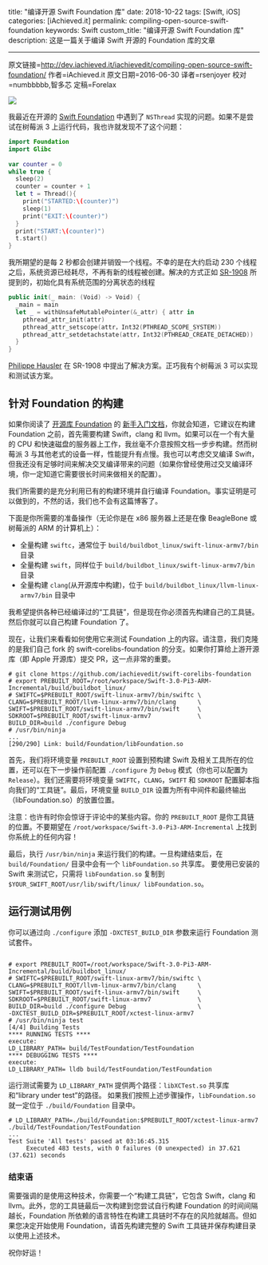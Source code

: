 title: "编译开源 Swift Foundation 库"
date: 2018-10-22
tags: [Swift, iOS]
categories: [iAchieved.it]
permalink: compiling-open-source-swift-foundation
keywords: Swift
custom_title: "编译开源 Swift Foundation 库"
description: 这是一篇关于编译 Swift 开源的 Foundation 库的文章

---

原文链接=http://dev.iachieved.it/iachievedit/compiling-open-source-swift-foundation/
作者=iAchieved.it 
原文日期=2016-06-30
译者=rsenjoyer
校对=numbbbbb,智多芯
定稿=Forelax


<!--此处开始正文-->

![](https://ws1.sinaimg.cn/large/006tNbRwgy1fuksdkfewij306o06omx6.jpg)

我最近在开源的 [Swift Foundation](https://github.com/apple/swift-corelibs-foundation) 中遇到了 `NSThread` 实现的问题。如果不是尝试在树莓派 3 上运行代码，我也许就发现不了这个问题：

```swift
import Foundation
import Glibc
 
var counter = 0
while true {
  sleep(2)
  counter = counter + 1
  let t = Thread(){
    print("STARTED:\(counter)")
    sleep(1)
    print("EXIT:\(counter)")
  }
  print("START:\(counter)")
  t.start()
}

```
我所期望的是每 2 秒都会创建并销毁一个线程。不幸的是在大约启动 230 个线程之后，系统资源已经耗尽，不再有新的线程被创建。解决的方式正如 [SR-1908](https://bugs.swift.org/browse/SR-1908) 所提到的，初始化具有系统范围的分离状态的线程

<!--more-->


```swift
public init(_ main: (Void) -> Void) {
  _main = main
  let _ = withUnsafeMutablePointer(&_attr) { attr in
    pthread_attr_init(attr)
    pthread_attr_setscope(attr，Int32(PTHREAD_SCOPE_SYSTEM))
    pthread_attr_setdetachstate(attr，Int32(PTHREAD_CREATE_DETACHED))
  }
}

```
[Philippe Hausler](https://github.com/phausler) 在 SR-1908 中提出了解决方案。正巧我有个树莓派 3 可以实现和测试该方案。

## 针对 Foundation 的构建

如果你阅读了 [开源库 Foundation](https://github.com/apple/swift-corelibs-foundation) 的 [新手入门文档](https://github.com/apple/swift-corelibs-foundation/blob/master/Docs/GettingStarted.md)，你就会知道，它建议在构建 Foundation 之前，首先需要构建 Swift，clang 和 llvm。如果可以在一个有大量的 CPU 和快速磁盘的服务器上工作，我丝毫不介意按照文档一步步构建。然而树莓派 3 与其他老式的设备一样，性能提升有点慢。我也可以考虑交叉编译 Swift，但我还没有足够时间来解决交叉编译带来的问题（如果你曾经使用过交叉编译环境，你一定知道它需要很长时间来做相关的配置）。

我们所需要的是充分利用已有的构建环境并自行编译 Foundation。事实证明是可以做到的，不然的话，我们也不会有这篇博客了。

下面是你所需要的准备操作（无论你是在 x86 服务器上还是在像 BeagleBone 或树莓派的 ARM 的计算机上）：

+ 全量构建 `swiftc`，通常位于 `build/buildbot_linux/swift-linux-armv7/bin` 目录
+ 全量构建 `swift`，同样位于 `build/buildbot_linux/swift-linux-armv7/bin` 目录
+ 全量构建 `clang`(从开源库中构建)，位于 `build/buildbot_linux/llvm-linux-armv7/bin` 目录中

我希望提供各种已经编译过的“工具链”，但是现在你必须首先构建自己的工具链。然后你就可以自己构建 Foundation 了。

现在，让我们来看看如何使用它来测试 Foundation 上的内容。请注意，我们克隆的是我们自己 fork 的 swift-corelibs-foundation 的分支。如果你打算给上游开源库（即 Apple 开源库）提交 PR，这一点非常的重要。

```shell
# git clone https://github.com/iachievedit/swift-corelibs-foundation
# export PREBUILT_ROOT=/root/workspace/Swift-3.0-Pi3-ARM-Incremental/build/buildbot_linux/
# SWIFTC=$PREBUILT_ROOT/swift-linux-armv7/bin/swiftc \
CLANG=$PREBUILT_ROOT/llvm-linux-armv7/bin/clang      \
SWIFT=$PREBUILT_ROOT/swift-linux-armv7/bin/swift     \
SDKROOT=$PREBUILT_ROOT/swift-linux-armv7             \
BUILD_DIR=build ./configure Debug
# /usr/bin/ninja
...
[290/290] Link: build/Foundation/libFoundation.so

```

首先，我们将环境变量 `PREBUILT_ROOT` 设置到预构建 Swift 及相关工具所在的位置，还可以在下一步操作前配置 `./configure` 为 `Debug` 模式（你也可以配置为 `Release`）。我们还需要将环境变量 `SWIFTC`，`CLANG`，`SWIFT` 和 `SDKROOT` 配置脚本指向我们的“工具链”。最后，环境变量 `BUILD_DIR` 设置为所有中间件和最终输出（libFoundation.so）的放置位置。

注意：也许有时你会惊讶于评论中的某些内容。你的 `PREBUILT_ROOT` 是你工具链的位置。不要期望在 `/root/workspace/Swift-3.0-Pi3-ARM-Incremental` 上找到你系统上的任何内容！

最后，执行 `/usr/bin/ninja` 来运行我们的构建。一旦构建结束后，在 `build/Foundation/` 目录中会有一个 `libFoundation.so` 共享库。
要使用已安装的 Swift 来测试它，只需将 `libFoundation.so` 复制到 `$YOUR_SWIFT_ROOT/usr/lib/swift/linux/ libFoundation.so`。

## 运行测试用例

你可以通过向 `./configure` 添加 `-DXCTEST_BUILD_DIR` 参数来运行 Foundation 测试套件。

```shell

# export PREBUILT_ROOT=/root/workspace/Swift-3.0-Pi3-ARM-Incremental/build/buildbot_linux/
# SWIFTC=$PREBUILT_ROOT/swift-linux-armv7/bin/swiftc \
CLANG=$PREBUILT_ROOT/llvm-linux-armv7/bin/clang      \
SWIFT=$PREBUILT_ROOT/swift-linux-armv7/bin/swift     \
SDKROOT=$PREBUILT_ROOT/swift-linux-armv7             \
BUILD_DIR=build ./configure Debug                    \
-DXCTEST_BUILD_DIR=$PREBUILT_ROOT/xctest-linux-armv7
# /usr/bin/ninja test
[4/4] Building Tests
**** RUNNING TESTS ****
execute:
LD_LIBRARY_PATH= build/TestFoundation/TestFoundation
**** DEBUGGING TESTS ****
execute:
LD_LIBRARY_PATH= lldb build/TestFoundation/TestFoundation

```

运行测试需要为 `LD_LIBRARY_PATH` 提供两个路径：`libXCTest.so` 共享库和“library under test”的路径。
如果我们按照上述步骤操作，`libFoundation.so` 就一定位于 `./build/Foundation` 目录中。

```shell
# LD_LIBRARY_PATH=./build/Foundation:$PREBUILT_ROOT/xctest-linux-armv7 ./build/TestFoundation/TestFoundation
...
Test Suite 'All tests' passed at 03:16:45.315
     Executed 483 tests, with 0 failures (0 unexpected) in 37.621 (37.621) seconds

```

### 结束语

需要强调的是使用这种技术，你需要一个“构建工具链”，它包含 Swift，clang 和 llvm。此外，您的工具链最后一次构建到您尝试自行构建 Foundation 的时间间隔越长，Foundation 所依赖的语言特性在构建工具链时不存在的风险就越高。但如果您决定开始使用 Foundation，请首先构建完整的 Swift 工具链并保存构建目录以使用上述技术。

祝你好运！
